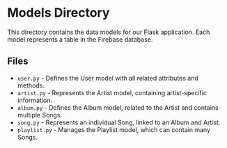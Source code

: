# Models Directory

This directory contains the data models for our Flask application. Each model represents a table in the Firebase database.

## Files

- `user.py` - Defines the User model with all related attributes and methods.
- `artist.py` - Represents the Artist model, containing artist-specific information.
- `album.py` - Defines the Album model, related to the Artist and contains multiple Songs.
- `song.py` - Represents an individual Song, linked to an Album and Artist.
- `playlist.py` - Manages the Playlist model, which can contain many Songs.
